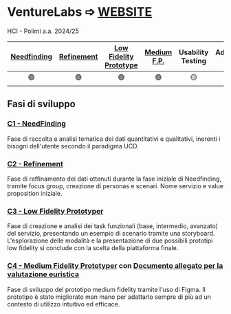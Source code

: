 # VentureLabs ➩ [WEBSITE](https://gixium.github.io/VentureLabs/)
HCI - Polimi a.a. 2024/25

| [Needfinding](/C1/C1%20-%20Needfinding.pdf) | [Refinement](/C2/C2%20-%20Refinement.pdf) | [Low Fidelity Prototype](/C3/C3%20-%20Task%20Storyboard%20LowFidelity.pdf) | [Medium F.P.](/C4/C4%20-%20Medium%20Fidelity%20Prototype.pdf) | Usability Testing | Advanced U.T. |
|:--------------:|:-------------:|:-------------------------:|:--------------:|:--------------------:|:----------------:|
|       🟢       |       🟢      |            🟢             |      🟢        |         🟡           |     🔴           |

## Fasi di sviluppo

### [C1 - NeedFinding](/C1/C1%20-%20Needfinding.pdf)
Fase di raccolta e analisi tematica dei dati quantitativi e qualitativi, inerenti i bisogni dell'utente secondo il paradigma UCD.

### [C2 - Refinement](/C2/C2%20-%20Refinement.pdf)
Fase di raffinamento dei dati ottenuti durante la fase iniziale di Needfinding, tramite focus group, creazione di personas e scenari. Nome servizio e value proposition iniziale.

### [C3 - Low Fidelity Prototyper](/C3/C3%20-%20Task%20Storyboard%20LowFidelity.pdf)
Fase di creazione e analisi dei task funzionali (base, intermedio, avanzato) del servizio, presentando un esempio di scenario tramite una storyboard. L'esplorazione delle modalità e la presentazione di due possibili prototipi low fidelity si conclude con la scelta della piattaforma finale.

### [C4 - Medium Fidelity Prototyper](/C4/C4%20-%20Medium%20Fidelity%20Prototype.pdf) con [Documento allegato per la valutazione euristica](/C4/DOCUMENTO%20VALUTAZIONE%20EURISTICA.pdf)
Fase di sviluppo del prototipo medium fidelity tramite l'uso di Figma. Il prototipo è stato migliorato man mano per adattarlo sempre di più ad un contesto di utilizzo intuitivo ed efficace.